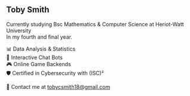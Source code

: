 Toby Smith
---
Currently studying Bsc Mathematics & Computer Science at Heriot-Watt University  
In my fourth and final year.  
  
📊 Data Analysis & Statistics  
🤖 Interactive Chat Bots  
🎮 Online Game Backends  
:shield: Certified in Cybersecurity with (ISC)²

:email: Contact me at tobycsmith18@gmail.com
